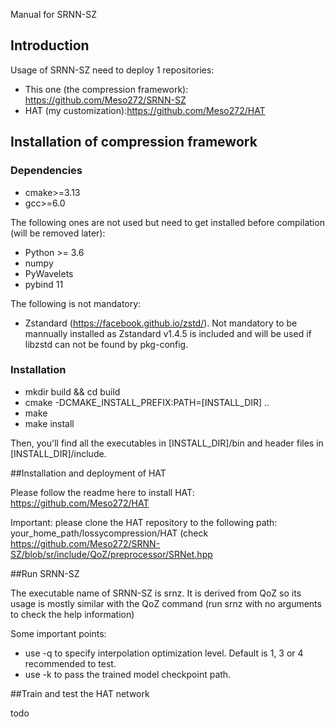Manual for SRNN-SZ

## Introduction

Usage of SRNN-SZ need to deploy 1 repositories:

* This one (the compression framework): https://github.com/Meso272/SRNN-SZ
* HAT (my customization):https://github.com/Meso272/HAT

## Installation of compression framework

### Dependencies

* cmake>=3.13
* gcc>=6.0

The following ones are not used but need to get installed before compilation (will be removed later):

* Python >= 3.6
* numpy 
* PyWavelets
* pybind 11

The following is not mandatory:

* Zstandard (https://facebook.github.io/zstd/). Not mandatory to be mannually installed as Zstandard v1.4.5 is included and will be used if libzstd can not be found by
  pkg-config.

### Installation 

* mkdir build && cd build
* cmake -DCMAKE_INSTALL_PREFIX:PATH=[INSTALL_DIR] ..
* make
* make install

Then, you'll find all the executables in [INSTALL_DIR]/bin and header files in [INSTALL_DIR]/include.

##Installation and deployment of HAT

Please follow the readme here to install HAT: https://github.com/Meso272/HAT

Important: please clone the HAT repository to the following path: your_home_path/lossycompression/HAT (check https://github.com/Meso272/SRNN-SZ/blob/sr/include/QoZ/preprocessor/SRNet.hpp 

##Run SRNN-SZ

The executable name of SRNN-SZ is srnz. It is derived from QoZ so its usage is mostly similar with the QoZ command (run srnz with no arguments to check the help information)

Some important points:

* use -q to specify interpolation optimization level. Default is 1, 3 or 4 recommended to test.
* use -k to pass the trained model checkpoint path.


##Train and test the HAT network

todo






